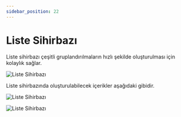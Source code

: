 ```yaml
---
sidebar_position: 22
---
```


# Liste Sihirbazı

Liste sihirbazı çeşitli gruplandırılmaların hızlı şekilde oluşturulması için kolaylık sağlar. 

![Liste Sihirbazı](/img/moduller/liste-sihirbazi-1.png)

Liste sihirbazında oluşturulabilecek içerikler aşağıdaki gibidir. 

![Liste Sihirbazı](/img/moduller/liste-sihirbazi-2.png)

![Liste Sihirbazı](/img/moduller/liste-sihirbazi-3.png)

